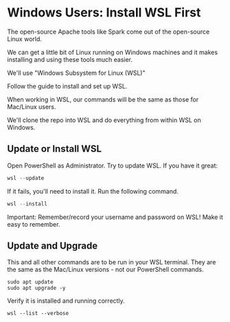 # Windows Users: Install WSL First

The open-source Apache tools like Spark come out of the open-source Linux world. 

We can get a little bit of Linux running on Windows machines and it makes installing and using these tools much easier. 

We'll use "Windows Subsystem for Linux (WSL)"

Follow the guide to install and set up WSL. 

When working in WSL, our commands will be the same as those for Mac/Linux users. 

We'll clone the repo into WSL and do everything from within WSL on Windows.

## Update or Install WSL

Open PowerShell as Administrator. Try to update WSL.
If you have it great:

```powershell
wsl --update
```

If it fails, you'll need to install it. 
Run the following command.

```powershell
wsl --install
```

Important: Remember/record your username and password on WSL! 
Make it easy to remember. 

## Update and Upgrade

This and all other commands are to be run in your WSL terminal. 
They are the same as the Mac/Linux versions - not our PowerShell commands.


```shell
sudo apt update
sudo apt upgrade -y
```

Verify it is installed and running correctly.

```shell
wsl --list --verbose
```